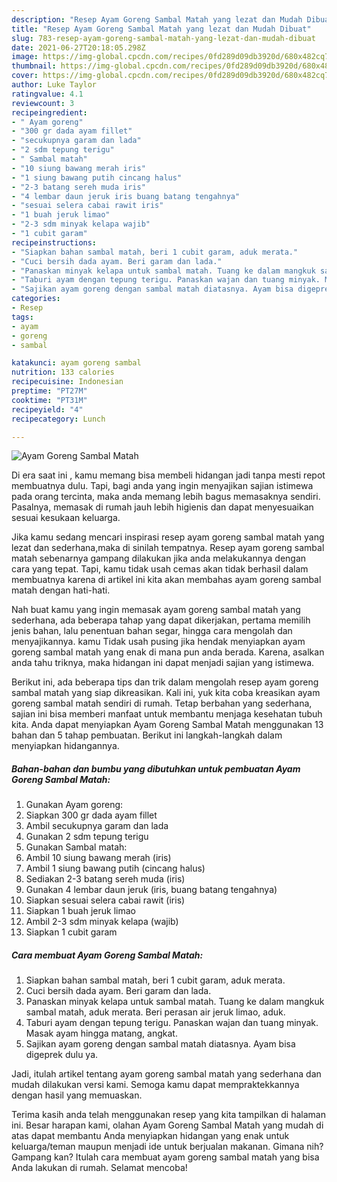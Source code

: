 ```yaml
---
description: "Resep Ayam Goreng Sambal Matah yang lezat dan Mudah Dibuat"
title: "Resep Ayam Goreng Sambal Matah yang lezat dan Mudah Dibuat"
slug: 783-resep-ayam-goreng-sambal-matah-yang-lezat-dan-mudah-dibuat
date: 2021-06-27T20:18:05.298Z
image: https://img-global.cpcdn.com/recipes/0fd289d09db3920d/680x482cq70/ayam-goreng-sambal-matah-foto-resep-utama.jpg
thumbnail: https://img-global.cpcdn.com/recipes/0fd289d09db3920d/680x482cq70/ayam-goreng-sambal-matah-foto-resep-utama.jpg
cover: https://img-global.cpcdn.com/recipes/0fd289d09db3920d/680x482cq70/ayam-goreng-sambal-matah-foto-resep-utama.jpg
author: Luke Taylor
ratingvalue: 4.1
reviewcount: 3
recipeingredient:
- " Ayam goreng"
- "300 gr dada ayam fillet"
- "secukupnya garam dan lada"
- "2 sdm tepung terigu"
- " Sambal matah"
- "10 siung bawang merah iris"
- "1 siung bawang putih cincang halus"
- "2-3 batang sereh muda iris"
- "4 lembar daun jeruk iris buang batang tengahnya"
- "sesuai selera cabai rawit iris"
- "1 buah jeruk limao"
- "2-3 sdm minyak kelapa wajib"
- "1 cubit garam"
recipeinstructions:
- "Siapkan bahan sambal matah, beri 1 cubit garam, aduk merata."
- "Cuci bersih dada ayam. Beri garam dan lada."
- "Panaskan minyak kelapa untuk sambal matah. Tuang ke dalam mangkuk sambal matah, aduk merata. Beri perasan air jeruk limao, aduk."
- "Taburi ayam dengan tepung terigu. Panaskan wajan dan tuang minyak. Masak ayam hingga matang, angkat."
- "Sajikan ayam goreng dengan sambal matah diatasnya. Ayam bisa digeprek dulu ya."
categories:
- Resep
tags:
- ayam
- goreng
- sambal

katakunci: ayam goreng sambal 
nutrition: 133 calories
recipecuisine: Indonesian
preptime: "PT27M"
cooktime: "PT31M"
recipeyield: "4"
recipecategory: Lunch

---
```



![Ayam Goreng Sambal Matah](https://img-global.cpcdn.com/recipes/0fd289d09db3920d/680x482cq70/ayam-goreng-sambal-matah-foto-resep-utama.jpg)

Di era  saat ini , kamu memang bisa membeli hidangan jadi tanpa mesti repot membuatnya dulu. Tapi, bagi anda yang ingin menyajikan sajian istimewa pada orang tercinta, maka anda memang lebih bagus memasaknya sendiri. Pasalnya, memasak di rumah jauh lebih higienis dan dapat menyesuaikan sesuai kesukaan keluarga.

Jika kamu sedang mencari inspirasi resep ayam goreng sambal matah yang lezat dan sederhana,maka di sinilah tempatnya. Resep ayam goreng sambal matah  sebenarnya gampang dilakukan jika anda melakukannya dengan cara yang tepat. Tapi, kamu tidak usah cemas akan tidak berhasil dalam membuatnya 
karena di artikel ini kita akan membahas ayam goreng sambal matah dengan hati-hati.  



Nah buat kamu yang ingin memasak ayam goreng sambal matah yang sederhana, ada beberapa tahap yang dapat dikerjakan, pertama memilih jenis bahan, lalu penentuan bahan segar, hingga cara mengolah dan menyajikannya. kamu Tidak usah pusing jika hendak menyiapkan ayam goreng sambal matah yang enak di mana pun anda berada. Karena, asalkan anda  tahu triknya, maka hidangan ini dapat menjadi sajian yang istimewa.

Berikut ini, ada beberapa tips dan trik dalam mengolah resep ayam goreng sambal matah yang siap dikreasikan. Kali ini, yuk kita coba kreasikan ayam goreng sambal matah sendiri di rumah. Tetap berbahan yang sederhana, sajian ini bisa memberi manfaat untuk membantu menjaga kesehatan tubuh kita. Anda dapat menyiapkan Ayam Goreng Sambal Matah menggunakan 13 bahan dan 5 tahap pembuatan. Berikut ini langkah-langkah dalam menyiapkan hidangannya.

<!--inarticleads1-->

##### Bahan-bahan dan bumbu yang dibutuhkan untuk pembuatan Ayam Goreng Sambal Matah:

1. Gunakan  Ayam goreng:
1. Siapkan 300 gr dada ayam fillet
1. Ambil secukupnya garam dan lada
1. Gunakan 2 sdm tepung terigu
1. Gunakan  Sambal matah:
1. Ambil 10 siung bawang merah (iris)
1. Ambil 1 siung bawang putih (cincang halus)
1. Sediakan 2-3 batang sereh muda (iris)
1. Gunakan 4 lembar daun jeruk (iris, buang batang tengahnya)
1. Siapkan sesuai selera cabai rawit (iris)
1. Siapkan 1 buah jeruk limao
1. Ambil 2-3 sdm minyak kelapa (wajib)
1. Siapkan 1 cubit garam




<!--inarticleads2-->

##### Cara membuat Ayam Goreng Sambal Matah:

1. Siapkan bahan sambal matah, beri 1 cubit garam, aduk merata.
1. Cuci bersih dada ayam. Beri garam dan lada.
1. Panaskan minyak kelapa untuk sambal matah. Tuang ke dalam mangkuk sambal matah, aduk merata. Beri perasan air jeruk limao, aduk.
1. Taburi ayam dengan tepung terigu. Panaskan wajan dan tuang minyak. Masak ayam hingga matang, angkat.
1. Sajikan ayam goreng dengan sambal matah diatasnya. Ayam bisa digeprek dulu ya.




Jadi, itulah artikel tentang  ayam goreng sambal matah  yang sederhana dan mudah dilakukan versi kami. Semoga kamu dapat mempraktekkannya dengan hasil yang memuaskan. 

Terima kasih anda telah menggunakan resep yang kita tampilkan di halaman ini. Besar harapan kami, olahan  Ayam Goreng Sambal Matah yang mudah di atas dapat membantu Anda menyiapkan hidangan yang enak untuk keluarga/teman maupun menjadi ide untuk berjualan makanan. Gimana nih? Gampang kan? Itulah cara membuat ayam goreng sambal matah yang bisa Anda lakukan di rumah. Selamat mencoba!

